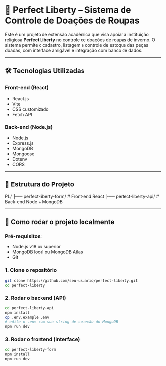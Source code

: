 # 🧥 Perfect Liberty – Sistema de Controle de Doações de Roupas

Este é um projeto de extensão acadêmica que visa apoiar a instituição religiosa **Perfect Liberty** no controle de doações de roupas de inverno. O sistema permite o cadastro, listagem e controle de estoque das peças doadas, com interface amigável e integração com banco de dados.

---

## 🛠️ Tecnologias Utilizadas

### Front-end (React)
- React.js
- Vite
- CSS customizado
- Fetch API

### Back-end (Node.js)
- Node.js
- Express.js
- MongoDB
- Mongoose
- Dotenv
- CORS

---

## 📁 Estrutura do Projeto

PL/
├── perfect-liberty-form/ # Front-end React
├── perfect-liberty-api/ # Back-end Node + MongoDB


---

## 🚀 Como rodar o projeto localmente

### Pré-requisitos:
- Node.js v18 ou superior
- MongoDB local ou MongoDB Atlas
- Git

### 1. Clone o repositório

```bash
git clone https://github.com/seu-usuario/perfect-liberty.git
cd perfect-liberty
```

### 2. Rodar o backend (API)

```bash
cd perfect-liberty-api
npm install
cp .env.example .env
# edite o .env com sua string de conexão do MongoDB
npm run dev
```

### 3. Rodar o frontend (interface)

```bash
cd perfect-liberty-form
npm install
npm run dev
```

